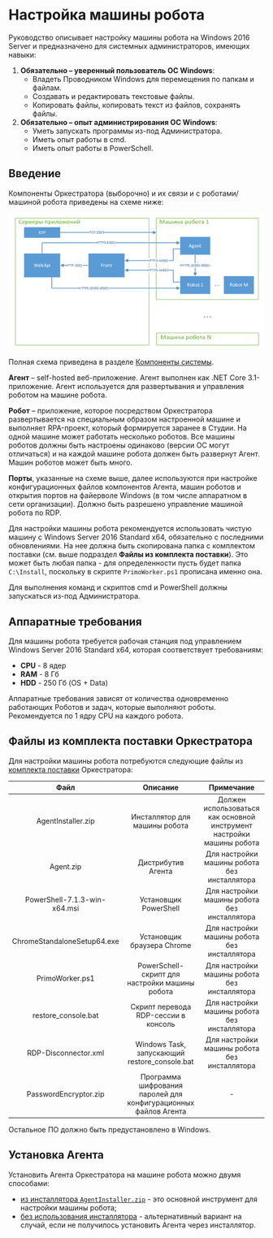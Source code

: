 # Настройка машины робота

Руководство описывает настройку машины робота на Windows 2016 Server и предназначено для системных администраторов, имеющих навыки:

1. **Обязательно – уверенный пользователь ОС Windows**:
   * Владеть Проводником Windows для перемещения по папкам и файлам.
   * Создавать и редактировать текстовые файлы.
   * Копировать файлы, копировать текст из файлов, сохранять файлы.
2. **Обязательно – опыт администрирования ОС Windows**:
   * Уметь запускать программы из-под Администратора.
   * Иметь опыт работы в cmd.
   * Иметь опыт работы в PowerSchell.

## Введение

Компоненты Оркестратора (выборочно) и их связи и с роботами/машиной робота приведены на схеме ниже:

![](<../../../../.gitbook/assets/Машина-Робота-W. Компоненты Орка.png>)

Полная схема приведена в разделе [Компоненты системы](https://docs.primo-rpa.ru/primo-rpa/orchestrator/system-components).

**Агент** – self-hosted веб-приложение. Агент выполнен как .NET Core 3.1-приложение. Агент используется для развертывания и управления роботом на машине робота.

**Робот** – приложение, которое посредством Оркестратора развертывается на специальным образом настроенной машине и выполняет RPA-проект, который формируется заранее в Студии. На одной машине может работать несколько роботов. Все машины роботов должны быть настроены одинаково (версии ОС могут отличаться) и на каждой машине робота должен быть развернут Агент. Машин роботов может быть много.

**Порты**, указанные на схеме выше, далее используются при настройке конфигурационных файлов компонентов Агента, машин роботов и открытия портов на файерволе Windows (в том числе аппаратном в сети организации). Должно быть разрешено управление машиной робота по RDP.

Для настройки машины робота рекомендуется использовать чистую машину с Windows Server 2016 Standard x64, обязательно с последними обновлениями. На нее должна быть скопирована папка с комплектом поставки (см. выше подраздел **Файлы из комплекта поставки**). Это может быть любая папка - для определенности пусть будет папка `C:\Install`, поскольку в скрипте `PrimoWorker.ps1` прописана именно она.

Для выполнения команд и скриптов cmd и PowerShell должны запускаться из-под Администратора.



## Аппаратные требования

Для машины робота требуется рабочая станция под управлением Windows Server 2016 Standard x64, которая соответствует требованиям:

* **CPU** - 8 ядер
* **RAM** - 8 Гб
* **HDD** - 250 Гб (OS + Data)

Аппаратные требования зависят от количества одновременно работающих Роботов и задач, которые выполняют роботы. Рекомендуется по 1 ядру CPU на каждого робота.



## Файлы из комплекта поставки Оркестратора

Для настройки машины робота потребуются следующие файлы из [комплекта поставки](https://docs.primo-rpa.ru/primo-rpa/orchestrator/deployment/kit) Оркестратора:

|             Файл             |                             Описание                            |                               Примечание                              |
| :--------------------------: | :-------------------------------------------------------------: | :-------------------------------------------------------------------: |
|      AgentInstaller.zip      |                  Инсталлятор для машины робота                  | Должен использоваться как основной инструмент настройки машины робота |
|           Agent.zip          |                        Дистрибутив Агента                       |              Для настройки машины робота без инсталлятора             |
| PowerShell-7.1.3-win-x64.msi |                      Установщик PowerShell                      |              Для настройки машины робота без инсталлятора             |
|  ChromeStandaloneSetup64.exe |                    Установщик браузера Chrome                   |              Для настройки машины робота без инсталлятора             |
|        PrimoWorker.ps1       |          PowerSchell-скрипт для настройки машины робота         |              Для настройки машины робота без инсталлятора             |
|     restore\_console.bat     |               Скрипт перевода RDP-сессии в консоль              |              Для настройки машины робота без инсталлятора             |
|     RDP-Disconnector.xml     |          Windows Task, запускающий restore\_console.bat         |              Для настройки машины робота без инсталлятора             |
|     PasswordEncryptor.zip    | Программа шифрования паролей для конфигурационных файлов Агента |                                   -                                   |

Остальное ПО должно быть предустановлено в Windows.

## Установка Агента

Установить Агента Оркестратора на машине робота можно двумя способами:

* [из инсталлятора `AgentInstaller.zip`](https://docs.primo-rpa.ru/primo-rpa/orchestrator/setting-up-machines/windows/agentinstaller) - это основной инструмент для настройки машины робота;
* [без использования инсталлятора](https://docs.primo-rpa.ru/primo-rpa/orchestrator/setting-up-machines/windows/appendix) - альтернативный вариант на случай, если не получилось установить Агента через инсталлятор.
